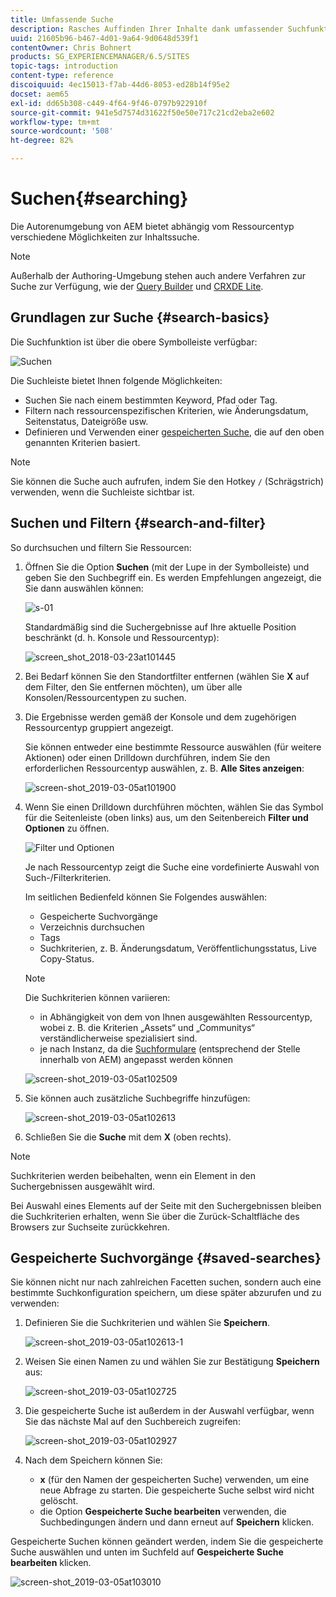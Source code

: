 ```yaml
---
title: Umfassende Suche
description: Rasches Auffinden Ihrer Inhalte dank umfassender Suchfunktionen
uuid: 21605b96-b467-4d01-9a64-9d0648d539f1
contentOwner: Chris Bohnert
products: SG_EXPERIENCEMANAGER/6.5/SITES
topic-tags: introduction
content-type: reference
discoiquuid: 4ec15013-f7ab-44d6-8053-ed28b14f95e2
docset: aem65
exl-id: dd65b308-c449-4f64-9f46-0797b922910f
source-git-commit: 941e5d7574d31622f50e50e717c21cd2eba2e602
workflow-type: tm+mt
source-wordcount: '508'
ht-degree: 82%

---
```


# Suchen{#searching}

Die Autorenumgebung von AEM bietet abhängig vom Ressourcentyp verschiedene Möglichkeiten zur Inhaltssuche.

>[!NOTE]
>
>Außerhalb der Authoring-Umgebung stehen auch andere Verfahren zur Suche zur Verfügung, wie der [Query Builder](/help/sites-developing/querybuilder-api.md) und [CRXDE Lite](/help/sites-developing/developing-with-crxde-lite.md).

## Grundlagen zur Suche {#search-basics}

Die Suchfunktion ist über die obere Symbolleiste verfügbar:

![Suchen](do-not-localize/chlimage_1-17.png)

Die Suchleiste bietet Ihnen folgende Möglichkeiten:

* Suchen Sie nach einem bestimmten Keyword, Pfad oder Tag.
* Filtern nach ressourcenspezifischen Kriterien, wie Änderungsdatum, Seitenstatus, Dateigröße usw.
* Definieren und Verwenden einer [gespeicherten Suche](#saved-searches), die auf den oben genannten Kriterien basiert.

>[!NOTE]
>
>Sie können die Suche auch aufrufen, indem Sie den Hotkey `/` (Schrägstrich) verwenden, wenn die Suchleiste sichtbar ist.

## Suchen und Filtern {#search-and-filter}

So durchsuchen und filtern Sie Ressourcen:

1. Öffnen Sie die Option **Suchen** (mit der Lupe in der Symbolleiste) und geben Sie den Suchbegriff ein. Es werden Empfehlungen angezeigt, die Sie dann auswählen können:

   ![s-01](assets/s-01.png)

   Standardmäßig sind die Suchergebnisse auf Ihre aktuelle Position beschränkt (d. h. Konsole und Ressourcentyp):

   ![screen_shot_2018-03-23at101445](assets/screen_shot_2018-03-23at101445.png)

1. Bei Bedarf können Sie den Standortfilter entfernen (wählen Sie **X** auf dem Filter, den Sie entfernen möchten), um über alle Konsolen/Ressourcentypen zu suchen.
1. Die Ergebnisse werden gemäß der Konsole und dem zugehörigen Ressourcentyp gruppiert angezeigt.

   Sie können entweder eine bestimmte Ressource auswählen (für weitere Aktionen) oder einen Drilldown durchführen, indem Sie den erforderlichen Ressourcentyp auswählen, z. B. **Alle Sites anzeigen**:

   ![screen-shot_2019-03-05at101900](assets/screen-shot_2019-03-05at101900.png)

1. Wenn Sie einen Drilldown durchführen möchten, wählen Sie das Symbol für die Seitenleiste (oben links) aus, um den Seitenbereich **Filter und Optionen** zu öffnen.

   ![Filter und Optionen](do-not-localize/screen_shot_2018-03-23at101542.png)

   Je nach Ressourcentyp zeigt die Suche eine vordefinierte Auswahl von Such-/Filterkriterien.

   Im seitlichen Bedienfeld können Sie Folgendes auswählen:

   * Gespeicherte Suchvorgänge
   * Verzeichnis durchsuchen
   * Tags
   * Suchkriterien, z. B. Änderungsdatum, Veröffentlichungsstatus, Live Copy-Status.

   >[!NOTE]
   >
   >Die Suchkriterien können variieren:
   >
   >
   >
   >    * in Abhängigkeit von dem von Ihnen ausgewählten Ressourcentyp, wobei z. B. die Kriterien „Assets“ und „Communitys“ verständlicherweise spezialisiert sind.
   >    * je nach Instanz, da die [Suchformulare](/help/sites-administering/search-forms.md) (entsprechend der Stelle innerhalb von AEM) angepasst werden können
   >
   >

   ![screen-shot_2019-03-05at102509](assets/screen-shot_2019-03-05at102509.png)

1. Sie können auch zusätzliche Suchbegriffe hinzufügen:

   ![screen-shot_2019-03-05at102613](assets/screen-shot_2019-03-05at102613.png)

1. Schließen Sie die **Suche** mit dem **X** (oben rechts).

>[!NOTE]
>
>Suchkriterien werden beibehalten, wenn ein Element in den Suchergebnissen ausgewählt wird.
>
>Bei Auswahl eines Elements auf der Seite mit den Suchergebnissen bleiben die Suchkriterien erhalten, wenn Sie über die Zurück-Schaltfläche des Browsers zur Suchseite zurückkehren.

## Gespeicherte Suchvorgänge {#saved-searches}

Sie können nicht nur nach zahlreichen Facetten suchen, sondern auch eine bestimmte Suchkonfiguration speichern, um diese später abzurufen und zu verwenden:

1. Definieren Sie die Suchkriterien und wählen Sie **Speichern**.

   ![screen-shot_2019-03-05at102613-1](assets/screen-shot_2019-03-05at102613-1.png)

1. Weisen Sie einen Namen zu und wählen Sie zur Bestätigung **Speichern** aus:

   ![screen-shot_2019-03-05at102725](assets/screen-shot_2019-03-05at102725.png)

1. Die gespeicherte Suche ist außerdem in der Auswahl verfügbar, wenn Sie das nächste Mal auf den Suchbereich zugreifen:

   ![screen-shot_2019-03-05at102927](assets/screen-shot_2019-03-05at102927.png)

1. Nach dem Speichern können Sie:

   * **x** (für den Namen der gespeicherten Suche) verwenden, um eine neue Abfrage zu starten. Die gespeicherte Suche selbst wird nicht gelöscht.
   * die Option **Gespeicherte Suche bearbeiten** verwenden, die Suchbedingungen ändern und dann erneut auf **Speichern** klicken.

Gespeicherte Suchen können geändert werden, indem Sie die gespeicherte Suche auswählen und unten im Suchfeld auf **Gespeicherte Suche bearbeiten** klicken.

![screen-shot_2019-03-05at103010](assets/screen-shot_2019-03-05at103010.png)
